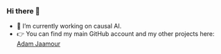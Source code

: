 ### Hi there 👋

- 🔭 I’m currently working on causal AI.
- 👉 You can find my main GitHub account and my other projects here: [Adam Jaamour](https://github.com/Adamouization)

<!--
**adam-jaamour-cl/adam-jaamour-cl** is a ✨ _special_ ✨ repository because its `README.md` (this file) appears on your GitHub profile.

Here are some ideas to get you started:


- 🌱 I’m currently learning ...
- 👯 I’m looking to collaborate on ...
- 🤔 I’m looking for help with ...
- 💬 Ask me about ...
- 📫 How to reach me: ...
- 😄 Pronouns: ...
- ⚡ Fun fact: ...
-->
